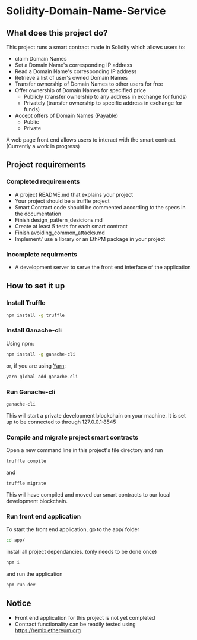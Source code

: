 # Solidity-Domain-Name-Service

## What does this project do?

This project runs a smart contract made in Solidity which allows users to:
- claim Domain Names
- Set a Domain Name's corresponding IP address
- Read a Domain Name's corresponding IP address
- Retrieve a list of user's owned Domain Names
- Transfer ownership of Domain Names to other users for free
- Offer ownership of Domain Names for specified price
  - Publicly (transfer ownership to any address in exchange for funds)
  - Privately (transfer ownership to specific address in exchange for funds)
- Accept offers of Domain Names (Payable)
  - Public
  - Private

A web page front end allows users to interact with the smart contract (Currently a work in progress)

## Project requirements
### Completed requirements

- A project README.md that explains your project
- Your project should be a truffle project
- Smart Contract code should be commented according to the specs in the documentation
- Finish design_pattern_desicions.md
- Create at least 5 tests for each smart contract
- Finish avoiding_common_attacks.md
- Implement/ use a library or an EthPM package in your project

### Incomplete requirments

- A development server to serve the front end interface of the application

## How to set it up

### Install Truffle

```Bash
npm install -g truffle
```

### Install Ganache-cli

Using npm:

```Bash
npm install -g ganache-cli
```

or, if you are using [Yarn](https://yarnpkg.com/):

```Bash
yarn global add ganache-cli
```
### Run Ganache-cli

```Bash
ganache-cli
```

This will start a private development blockchain on your machine. It is set up to be connected to through 127.0.0.1:8545

### Compile and migrate project smart contracts

Open a new command line in this project's file directory and run 

```Bash
truffle compile
```

and

```Bash
truffle migrate
```

This will have compiled and moved our smart contracts to our local development blockchain.

### Run front end application

To start the front end application, go to the app/ folder

```Bash
cd app/
```

install all project dependancies. (only needs to be done once)

```Bash
npm i
```

and run the application

```Bash
npm run dev
```

## Notice

- Front end application for this project is not yet completed
- Contract functionality can be readily tested using https://remix.ethereum.org
